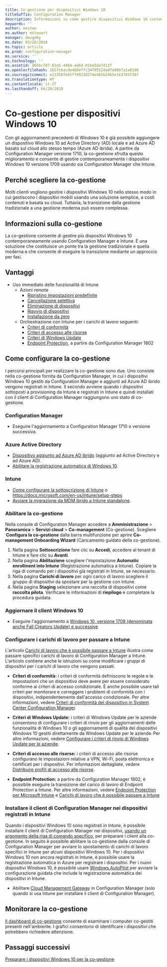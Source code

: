 ```yaml
---
title: Co-gestione per dispositivi Windows 10
titleSuffix: Configuration Manager
description: Informazioni su come gestire dispositivi Windows 10 contemporaneamente tramite Configuration Manager e Microsoft Intune.
keywords: ''
author: mestew
ms.author: mstewart
manager: dougeby
ms.date: 03/28/2018
ms.topic: article
ms.prod: configuration-manager
ms.service: ''
ms.technology: ''
ms.assetid: d6bbc787-83a5-44b4-ad64-016e5da7413f
ms.openlocfilehash: 1657cbacde468ef7c54f95524e0fa9607a1a0186
ms.sourcegitcommit: e23350fe65ff99228274e465b24b5e163769f38f
ms.translationtype: HT
ms.contentlocale: it-IT
ms.lasthandoff: 04/20/2018
---
```

# <a name="co-management-for-windows-10-devices"></a>Co-gestione per dispositivi Windows 10    
 Con gli aggiornamenti precedenti di Windows 10 è già possibile aggiungere un dispositivo Windows 10 ad Active Directory (AD) locale e ad Azure AD basato sul cloud allo stesso tempo (Azure AD ibrida). A partire da Configuration Manager versione 1710, la co-gestione sfrutta questo miglioramento e consente di gestire contemporaneamente i dispositivi Windows 10 versione 1709 usando sia Configuration Manager che Intune. <!-- 1350871 -->
## <a name="why-co-management"></a>Perché scegliere la co-gestione
Molti clienti vogliono gestire i dispositivi Windows 10 nello stesso modo in cui gestiscono i dispositivi mobili usando una soluzione semplice, a costi contenuti e basata su cloud. Tuttavia, la transizione dalla gestione tradizionale a una gestione moderna può essere complessa.  
## <a name="what-is-co-management"></a>Informazioni sulla co-gestione
La co-gestione consente di gestire più dispositivi Windows 10 contemporaneamente usando Configuration Manager e Intune. È una soluzione che costituisce un ponte tra la gestione tradizionale e quella moderna e che consente di eseguire la transizione mediante un approccio per fasi.

## <a name="benefits"></a>Vantaggi 
- Uso immediato delle funzionalità di Intune 
    - Azioni remote
        - [Ripristino impostazioni predefinite](https://docs.microsoft.com/intune/devices-wipe#factory-reset)
        - [Cancellazione selettiva](https://docs.microsoft.com/intune/apps-selective-wipe)
        - [Eliminazione di dispositivi](https://docs.microsoft.com/intune/devices-wipe#delete-devices-from-the-azure-active-directory-portal)
        - [Riavvio di dispositivi](https://docs.microsoft.com/intune/device-restart)
        - [Installazione da zero](https://docs.microsoft.com/intune/device-fresh-start)
    - Orchestrazione con Intune per i carichi di lavoro seguenti:
        - [Criteri di conformità](https://docs.microsoft.com/intune/device-compliance-get-started)
        - [Criteri di accesso alle risorse](https://docs.microsoft.com/intune/device-profiles)
        - [Criteri di Windows Update](https://docs.microsoft.com/intune/windows-update-for-business-configure)
        - [Endpoint Protection](https://docs.microsoft.com/en-us/intune/endpoint-protection-windows-10), a partire da Configuration Manager 1802 <!-- 1357365 -->
    
## <a name="how-to-configure-co-management"></a>Come configurare la co-gestione
I percorsi principali per realizzare la co-gestione sono due. Uno consiste nella co-gestione fornita da Configuration Manager, in cui i dispositivi Windows 10 gestiti da Configuration Manager e aggiunti ad Azure AD ibrido vengono registrati in Intune. Il secondo avviene quando i dispositivi sottoposti a provisioning da Intune e registrati in Intune e quindi installati con il client di Configuration Manager raggiungono uno stato di co-gestione.

### <a name="configuration-manager"></a>**Configuration Manager**
 -  Eseguire l'aggiornamento a Configuration Manager 1710 o versione successiva.


### <a name="azure-active-directory"></a>**Azure Active Directory**
  - [Dispositivo aggiunto ad Azure AD ibrido](https://docs.microsoft.com/azure/active-directory/device-management-hybrid-azuread-joined-devices-setup) (aggiunto ad Active Directory e ad Azure AD).
  - [Abilitare la registrazione automatica di Windows 10](https://docs.microsoft.com/intune/windows-enroll).


### <a name="intune"></a>**Intune**
 - [Come configurare la sottoscrizione di Intune](/sccm/mdm/deploy-use/configure-intune-subscription) o https://docs.microsoft.com/en-us/intune/setup-steps
 - [Avviare la migrazione da MDM ibrido a Intune standalone](/sccm/mdm/deploy-use/migrate-hybridmdm-to-intunesa).


### <a name="enable-co-management"></a>Abilitare la co-gestione 
 Nella console di Configuration Manager accedere a **Amministrazione** > **Panoramica** > **Servizi cloud** > **Co-management** (Co-gestione). Scegliere  **Configura la co-gestione** dalla barra multifunzione per aprire **Co-management Onboarding Wizard** (Caricamento guidato della co-gestione). 
   
1. Nella pagina **Sottoscrizione** fare clic su **Accedi**, accedere al tenant di Intune e fare clic su **Avanti**.    
2. Nella pagina **Abilitazione** scegliere l'impostazione **Automatic enrollment into Intune** (Registrazione automatica a Intune). Copiare la riga di comando per i dispositivi già registrati in Intune, se necessario. 
3. Nella pagina **Carichi di lavoro** per ogni carico di lavoro scegliere il gruppo di dispositivi da spostare per la gestione con Intune.
4. Nella pagina **Staging** selezionare una raccolta di dispositivi come **raccolta pilota**. Verificare le informazioni di **riepilogo** e completare la procedura guidata. 

### <a name="upgrade-windows-10-client"></a>Aggiornare il client Windows 10
- Eseguire l'aggiornamento a [Windows 10, versione 1709 (denominata anche Fall Creators Update) e successive](/sccm/osd/deploy-use/manage-windows-as-a-service)

### <a name="configure-workloads-to-switch-to-intune"></a>Configurare i carichi di lavoro per passare a Intune 
L'articolo [Carichi di lavoro che è possibile passare a Intune](/sccm/core/clients/manage/co-management-switch-workloads#Workloads-able-to-be-transitioned-to-Intune) illustra come passare specifici carichi di lavoro di Configuration Manager a Intune. L'articolo contiene anche le istruzioni su come modificare i gruppi di dispositivi per i carichi di lavoro che vengono passati.

- **Criteri di conformità:** i criteri di conformità definiscono le regole e le impostazioni che un dispositivo deve avere per essere considerato conforme ai criteri di accesso condizionale. È anche possibile usare tali criteri per monitorare e correggere i problemi di conformità con i dispositivi, indipendentemente dall'accesso condizionale. Per altre informazioni, vedere [Criteri di conformità del dispositivo in System Center Configuration Manager](https://docs.microsoft.com/intune/device-compliance-get-started).  

- **Criteri di Windows Update:** i criteri di Windows Update per le aziende consentono di configurare i criteri di rinvio per gli aggiornamenti delle funzionalità di Windows 10 o gli aggiornamenti di qualità dei dispositivi Windows 10 gestiti direttamente da Windows Update per le aziende. Per altre informazioni, vedere [Configurare i criteri di rinvio di Windows Update per le aziende](https://docs.microsoft.com/intune/windows-update-for-business-configure).  

- **Criteri di accesso alle risorse:** i criteri di accesso alle risorse configurano le impostazioni relative a VPN, Wi-Fi, posta elettronica e certificati per i dispositivi. Per informazioni dettagliate, vedere [Distribuire profili di accesso alle risorse](https://docs.microsoft.com/intune/device-profiles).

- **Endpoint Protection:** a partire da Configuration Manager 1802, è possibile eseguire la transizione del carico di lavoro di Endpoint Protection a Intune. Per altre informazioni, vedere [Endpoint Protection per Microsoft Intune](https://docs.microsoft.com/en-us/intune/endpoint-protection-windows-10)<!-- 1357365 --> e [Carichi di lavoro che è possibile passare a Intune](/sccm/core/clients/manage/co-management-switch-workloads#Workloads-able-to-be-transitioned-to-Intune)


### <a name="install-configuration-manager-client-to-the-devices-enrolled-in-intune"></a>Installare il client di Configuration Manager nei dispositivi registrati in Intune
Quando i dispositivi Windows 10 sono registrati in Intune, è possibile installare il client di Configuration Manager nei dispositivi, [usando un argomento della riga di comando specifico](/sccm/core/clients/manage/co-management-prepare#command-line-to-install-configuration-manager-client), per preparare i client alla co-gestione. In seguito è possibile abilitare la co-gestione dalla console di Configuration Manager per avviare lo spostamento di carichi di lavoro specifici in Intune per alcuni dispositivi Windows 10.
Per i dispositivi Windows 10 non ancora registrati in Intune, è possibile usare la registrazione automatica in Azure per registrare i dispositivi. Per i nuovi dispositivi Windows 10, è possibile usare [Windows AutoPilot](https://docs.microsoft.com/intune/enrollment-autopilot) per avviare la configurazione guidata che include la registrazione automatica dei dispositivi in Intune.
 - Abilitare [Cloud Management Gateway](/sccm/core/clients/manage/manage-clients-internet#cloud-management-gateway) in Configuration Manager (solo quando si usa Intune per installare il client di Configuration Manager).

## <a name="monitor-co-management"></a>Monitorare la co-gestione
[Il dashboard di co-gestione](/sccm/core/clients/manage/co-management-dashboard) consente di esaminare i computer co-gestiti presenti nell'ambiente. I grafici consentono di identificare i dispositivi che potrebbero richiedere attenzione.


## <a name="next-steps"></a>Passaggi successivi
[Preparare i dispositivi Windows 10 per la co-gestione](co-management-prepare.md)
